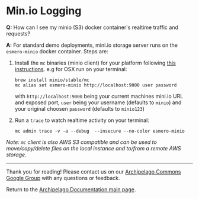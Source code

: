 # Min.io Logging

**Q:** How can I see my minio (S3) docker container's realtime traffic and requests?

**A:** For standard demo deployments, mini.io storage server runs on the `esmero-minio` docker container. Steps are:

1. Install the `mc` binaries (minio client) for your platform following [this instructions](https://docs.min.io/docs/minio-client-quickstart-guide.html). e.g for OSX run on your terminal:

    ```SHELL
    brew install minio/stable/mc
    mc alias set esmero-minio http://localhost:9000 user password
    ```

    with `http://localhost:9000` being your current machines mini.io URL and exposed port,  `user` being your username (defaults to `minio`) and your original choosen `password` (defaults to `minio123`)

2. Run a `trace` to watch realtime activity on your terminal:

    ```SHELL
    mc admin trace -v -a --debug  --insecure --no-color esmero-minio
    ```

_Note: `mc` client is also AWS S3 compatible and can be used to move/copy/delete files on the local instance and to/from a remote AWS storage._

___

Thank you for reading! Please contact us on our [Archipelago Commons Google Group](https://groups.google.com/forum/#!forum/archipelago-commons) with any questions or feedback.

Return to the [Archipelago Documentation main page](index.md).
